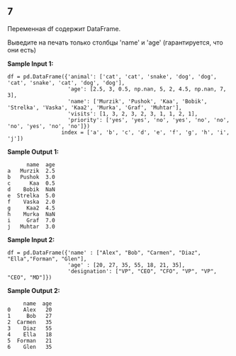 ## 7

Переменная df содержит DataFrame.

Выведите на печать только столбцы 'name' и 'age' (гарантируется, что они есть)

**Sample Input 1:**

```commandline
df = pd.DataFrame({'animal': ['cat', 'cat', 'snake', 'dog', 'dog', 'cat', 'snake', 'cat', 'dog', 'dog'],
                   'age': [2.5, 3, 0.5, np.nan, 5, 2, 4.5, np.nan, 7, 3],
                   'name': ['Murzik', 'Pushok', 'Kaa', 'Bobik', 'Strelka', 'Vaska', 'Kaa2', 'Murka', 'Graf', 'Muhtar'],
                   'visits': [1, 3, 2, 3, 2, 3, 1, 1, 2, 1],
                   'priority': ['yes', 'yes', 'no', 'yes', 'no', 'no', 'no', 'yes', 'no', 'no']})
                 index = ['a', 'b', 'c', 'd', 'e', 'f', 'g', 'h', 'i', 'j'])
```

**Sample Output 1:**

```commandline
      name  age
a   Murzik  2.5
b   Pushok  3.0
c      Kaa  0.5
d    Bobik  NaN
e  Strelka  5.0
f    Vaska  2.0
g     Kaa2  4.5
h    Murka  NaN
i     Graf  7.0
j   Muhtar  3.0
```

**Sample Input 2:**

```commandline
df = pd.DataFrame({'name' : ["Alex", "Bob", "Carmen", "Diaz", "Ella","Forman", "Glen"],
                   'age' : [20, 27, 35, 55, 18, 21, 35],
                   'designation': ["VP", "CEO", "CFO", "VP", "VP", "CEO", "MD"]})
```

**Sample Output 2:**

```commandline
     name  age
0    Alex   20
1     Bob   27
2  Carmen   35
3    Diaz   55
4    Ella   18
5  Forman   21
6    Glen   35
```

